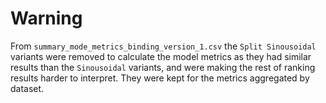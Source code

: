 


# Warning

From `summary_mode_metrics_binding_version_1.csv` the `Split Sinousoidal` variants were removed to calculate the model metrics as they had similar results than the `Sinousoidal` variants, and were making the rest of ranking results harder to interpret.
They were kept for the metrics aggregated by dataset.
